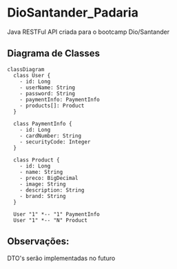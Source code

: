 # DioSantander_Padaria
Java RESTFul API criada para o bootcamp Dio/Santander

## Diagrama de Classes
```mermaid
classDiagram
  class User {
    - id: Long
    - userName: String
    - password: String
    - paymentInfo: PaymentInfo
    - products[]: Product
  }

  class PaymentInfo {
    - id: Long
    - cardNumber: String
    - securityCode: Integer
  }

  class Product {
    - id: Long
    - name: String
    - preco: BigDecimal
    - image: String
    - description: String
    - brand: String
  }

  User "1" *-- "1" PaymentInfo
  User "1" *-- "N" Product
```
## Observações:

DTO's serão implementadas no futuro